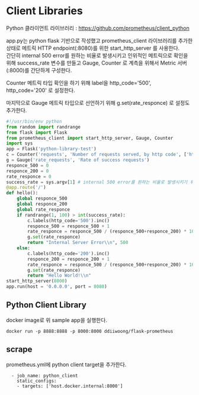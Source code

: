 # Client Libraries

Python 클라이언트 라이브러리 : https://github.com/prometheus/client_python

app.py는 python flask 기반으로 작성했고 prometheus_client 라이브러리를 추가한 상태로 메트릭 HTTP endpoint(:8080)를 위한 start_http_server 를 사용한다.  
간단히 internal 500 error를 원하는 비율로 발생시키고 인위적인 메트릭으로 확인을 위해 success_rate 변수를 만들고 Gauge, Counter 로 계측을 위해서 Metric 서버(:8000)를 간단하게 구성한다.  

Counter 메트릭 타입 확인을 하기 위해 label을 http_code='500', http_code='200' 로 설정한다.  

마지막으로 Gauge 메트릭 타입으로 선언하기 위해 g.set(rate_responce) 로 설정도 추가한다.  

```python
#!/usr/bin/env python
from random import randrange
from flask import Flask
from prometheus_client import start_http_server, Gauge, Counter
import sys
app = Flask('python-library-test')
c = Counter('requests', 'Number of requests served, by http code', ['http_code'])
g = Gauge('rate_requests', 'Rate of success requests')
responce_500 = 0
responce_200 = 0
rate_responce = 0
success_rate = sys.argv[1] # internal 500 error를 원하는 비율로 발생시키기 위한 입력 인자
@app.route('/')
def hello():
    global responce_500
    global responce_200
    global rate_responce
    if randrange(1, 100) > int(success_rate):
        c.labels(http_code='500').inc()
        responce_500 = responce_500 + 1
        rate_responce = responce_500 / (responce_500+responce_200) * 100
        g.set(rate_responce)
        return "Internal Server Error\\n", 500
    else:
        c.labels(http_code='200').inc()
        responce_200 = responce_200 + 1
        rate_responce = responce_500 / (responce_500+responce_200) * 100
        g.set(rate_responce)
        return "Hello World!\\n"
start_http_server(8000)
app.run(host = '0.0.0.0', port = 8080)
```

## Python Client Library

docker image로 위 sample app을 실행한다.

```
docker run -p 8888:8888 -p 8000:8000 ddiiwoong/flask-prometheus
```

## scrape 

prometheus.yml에 python client target을 추가한다. 

```
  - job_name: python_client
    static_configs:
    - targets: ['host.docker.internal:8000']
```
